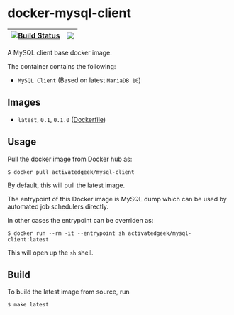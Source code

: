 # docker-mysql-client

| [![Build Status](https://travis-ci.org/activatedgeek/docker-mysql-client.svg?branch=master)](https://travis-ci.org/activatedgeek/docker-mysql-client) | [![](https://imagelayers.io/badge/activatedgeek/mysql-client:latest.svg)](https://imagelayers.io/?images=activatedgeek/mysql-client:latest 'Get your own badge on imagelayers.io') |
|:-:|:-:|

A MySQL client base docker image.

The container contains the following:
* `MySQL Client` (Based on latest `MariaDB 10`)

## Images
* `latest`, `0.1`, `0.1.0` ([Dockerfile](./Dockerfile))

## Usage
Pull the docker image from Docker hub as:
```
$ docker pull activatedgeek/mysql-client
```
By default, this will pull the latest image.

The entrypoint of this Docker image is MySQL dump
which can be used by automated job schedulers directly.

In other cases the entrypoint can be overriden as:

```
$ docker run --rm -it --entrypoint sh activatedgeek/mysql-client:latest
```

This will open up the `sh` shell.

## Build
To build the latest image from source, run
```
$ make latest
```
